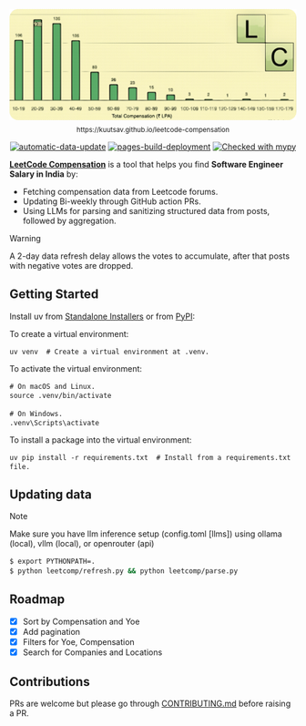 <p align="center">
<img src="./assets/leetcomp_banner.png">
<sub>https://kuutsav.github.io/leetcode-compensation</sub>
</p>

<p align="center">
<a href="https://github.com/kuutsav/leetcode-compensation/actions/workflows/data-refresh.yaml"><img src="https://github.com/kuutsav/leetcode-compensation/actions/workflows/data-refresh.yaml/badge.svg" alt="automatic-data-update"/ ></a>
<a href="https://github.com/kuutsav/leetcode-compensation/actions/workflows/pages/pages-build-deployment"><img src="https://github.com/kuutsav/leetcode-compensation/actions/workflows/pages/pages-build-deployment/badge.svg" alt="pages-build-deployment" /></a>
<a href="http://mypy-lang.org/"><img src="http://www.mypy-lang.org/static/mypy_badge.svg" alt="Checked with mypy" /></a>
</p>

**[LeetCode Compensation](https://kuutsav.github.io/leetcode-compensation)** is a tool that helps you find **Software Engineer Salary in India** by:
- Fetching compensation data from Leetcode forums.
- Updating Bi-weekly through GitHub action PRs.
- Using LLMs for parsing and sanitizing structured data from posts, followed by aggregation.

> [!WARNING]
> A 2-day data refresh delay allows the votes to accumulate, after that posts with negative votes are dropped.

## Getting Started

Install uv from [Standalone Installers](https://github.com/astral-sh/uv) or from [PyPI](https://pypi.org/project/uv/):

To create a virtual environment:

```shell
uv venv  # Create a virtual environment at .venv.
```

To activate the virtual environment:

```shell
# On macOS and Linux.
source .venv/bin/activate

# On Windows.
.venv\Scripts\activate
```

To install a package into the virtual environment:

```shell
uv pip install -r requirements.txt  # Install from a requirements.txt file.
```

## Updating data

> [!NOTE]
> Make sure you have llm inference setup (config.toml [llms]) using ollama (local), vllm (local), or openrouter (api)

```bash
$ export PYTHONPATH=.
$ python leetcomp/refresh.py && python leetcomp/parse.py
```

## Roadmap

- [x] Sort by Compensation and Yoe
- [x] Add pagination
- [x] Filters for Yoe, Compensation
- [x] Search for Companies and Locations

## Contributions

PRs are welcome but please go through [CONTRIBUTING.md](CONTRIBUTING.md) before raising a PR.
